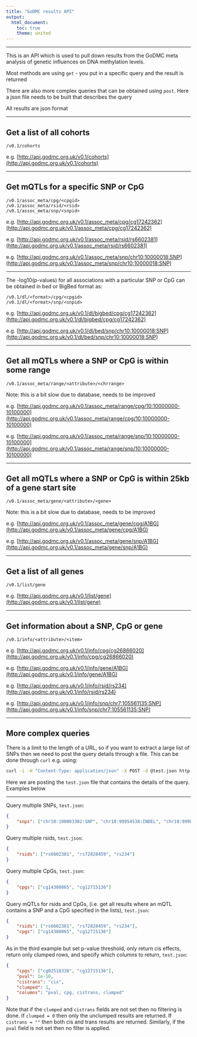 ```yaml
---
title: "GoDMC results API"
output:
  html_document:
    toc: true
    theme: united
---
```


---

This is an API which is used to pull down results from the GoDMC meta analysis of genetic influences on DNA methylation levels. 

Most methods are using `get` - you put in a specific query and the result is returned

There are also more complex queries that can be obtained using `post`. Here a json file needs to be built that describes the query

All results are json format

---

## Get a list of all cohorts

```
/v0.1/cohorts
```

e.g. [http://api.godmc.org.uk/v0.1/cohorts](http://api.godmc.org.uk/v0.1/cohorts)

---

## Get mQTLs for a specific SNP or CpG

```
/v0.1/assoc_meta/cpg/<cpgid>
/v0.1/assoc_meta/rsid/<rsid>
/v0.1/assoc_meta/snp/<snpid>
```

e.g. [http://api.godmc.org.uk/v0.1/assoc_meta/cpg/cg17242362](http://api.godmc.org.uk/v0.1/assoc_meta/cpg/cg17242362)

e.g. [http://api.godmc.org.uk/v0.1/assoc_meta/rsid/rs6602381](http://api.godmc.org.uk/v0.1/assoc_meta/rsid/rs6602381)

e.g. [http://api.godmc.org.uk/v0.1/assoc_meta/snp/chr10:10000018:SNP](http://api.godmc.org.uk/v0.1/assoc_meta/snp/chr10:10000018:SNP)

---

The -log10(p-values) for all associations with a particular SNP or CpG can be obtained in bed or BigBed format as:

```
/v0.1/dl/<format>/cpg/<cpgid>
/v0.1/dl/<format>/snp/<snpid>
```

e.g. [http://api.godmc.org.uk/v0.1/dl/bigbed/cpg/cg17242362](http://api.godmc.org.uk/v0.1/dl/bigbed/cpg/cg17242362)

e.g. [http://api.godmc.org.uk/v0.1/dl/bed/snp/chr10:10000018:SNP](http://api.godmc.org.uk/v0.1/dl/bed/snp/chr10:10000018:SNP)


---

## Get all mQTLs where a SNP or CpG is within some range

```
/v0.1/assoc_meta/range/<attribute>/<chrrange>
```

Note: this is a bit slow due to database, needs to be improved

e.g. [http://api.godmc.org.uk/v0.1/assoc_meta/range/cpg/10:10000000-10100000](http://api.godmc.org.uk/v0.1/assoc_meta/range/cpg/10:10000000-10100000)

e.g. [http://api.godmc.org.uk/v0.1/assoc_meta/range/snp/10:10000000-10100000](http://api.godmc.org.uk/v0.1/assoc_meta/range/snp/10:10000000-10100000)

---

## Get all mQTLs where a SNP or CpG is within 25kb of a gene start site

```
/v0.1/assoc_meta/gene/<attribute>/<gene>
```

Note: this is a bit slow due to database, needs to be improved

e.g. [http://api.godmc.org.uk/v0.1/assoc_meta/gene/cpg/A1BG](http://api.godmc.org.uk/v0.1/assoc_meta/gene/cpg/A1BG)

e.g. [http://api.godmc.org.uk/v0.1/assoc_meta/gene/snp/A1BG](http://api.godmc.org.uk/v0.1/assoc_meta/gene/snp/A1BG)

---

## Get a list of all genes

```
/v0.1/list/gene
```

e.g. [http://api.godmc.org.uk/v0.1/list/gene](http://api.godmc.org.uk/v0.1/list/gene)

---

## Get information about a SNP, CpG or gene

```
/v0.1/info/<attribute>/<item>
```

e.g. [http://api.godmc.org.uk/v0.1/info/cpg/cg26866020](http://api.godmc.org.uk/v0.1/info/cpg/cg26866020)

e.g. [http://api.godmc.org.uk/v0.1/info/gene/A1BG](http://api.godmc.org.uk/v0.1/info/gene/A1BG)

e.g. [http://api.godmc.org.uk/v0.1/info/rsid/rs234](http://api.godmc.org.uk/v0.1/info/rsid/rs234)

e.g. [http://api.godmc.org.uk/v0.1/info/snp/chr7:105561135:SNP](http://api.godmc.org.uk/v0.1/info/snp/chr7:105561135:SNP)

---

## More complex queries

There is a limit to the length of a URL, so if you want to extract a large list of SNPs then we need to post the query details through a file. This can be done through `curl` e.g. using:

```bash
curl -i -H "Content-Type: application/json" -X POST -d @test.json http://api.godmc.org.uk/v0.1/query
```

Here we are posting the `test.json` file that contains the details of the query. Examples below

---

Query multiple SNPs, `test.json`:

```json
{
    "snps": ["chr10:100003302:SNP", "chr10:99954538:INDEL", "chr10:99981275:SNP"]
}
```

Query multiple rsids, `test.json`:

```json
{
    "rsids": ["rs6602381", "rs72828459", "rs234"]
}
```

Query multiple CpGs, `test.json`:

```json
{
    "cpgs": ["cg14380065", "cg12715136"]
}
```

Query mQTLs for rsids and CpGs, (i.e. get all results where an mQTL contains a SNP and a CpG specified in the lists), `test.json`:

```json
{
    "rsids": ["rs6602381", "rs72828459", "rs234"],
    "cpgs": ["cg14380065", "cg12715136"]
}
```

As in the third example but set p-value threshold, only return cis effects, return only clumped rows, and specify which columns to return, `test.json`:

```json
{
    "cpgs": ["cg02518338", "cg12715136"],
    "pval": 1e-10,
    "cistrans": "cis",
    "clumped": 1,
    "columns": "pval, cpg, cistrans, clumped"
}
```

Note that if the `clumped` and `cistrans` fields are not set then no filtering is done. If `clumped = 0` then only the unclumped results are returned. If `cistrans = ""` then both cis and trans results are returned. Similarly, if the `pval` field is not set then no filter is applied.

